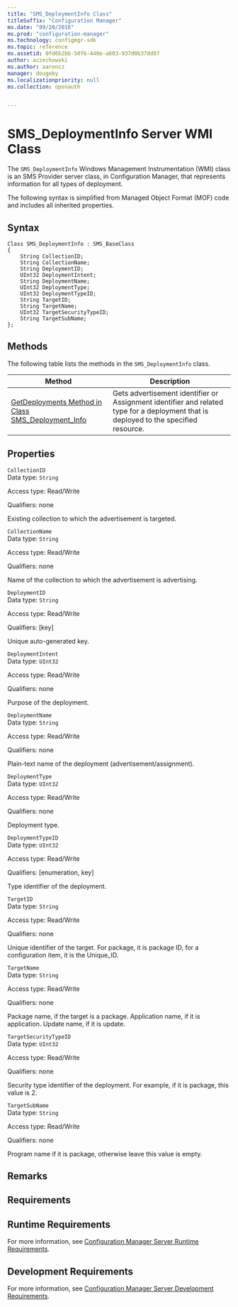 ```yaml
---
title: "SMS_DeploymentInfo Class"
titleSuffix: "Configuration Manager"
ms.date: "09/20/2016"
ms.prod: "configuration-manager"
ms.technology: configmgr-sdk
ms.topic: reference
ms.assetid: 0fd6b2bb-50f6-440e-a603-937d0b37dd97
author: aczechowski
ms.author: aaroncz
manager: dougeby
ms.localizationpriority: null
ms.collection: openauth


---
```

# SMS_DeploymentInfo Server WMI Class
The `SMS_DeploymentInfo` Windows Management Instrumentation (WMI) class is an SMS Provider server class, in Configuration Manager, that represents information for all types of deployment.  

 The following syntax is simplified from Managed Object Format (MOF) code and includes all inherited properties.  

## Syntax  

```  
Class SMS_DeploymentInfo : SMS_BaseClass  
{  
    String CollectionID;  
    String CollectionName;  
    String DeploymentID;  
    UInt32 DeploymentIntent;   
    String DeploymentName;  
    UInt32 DeploymentType;  
    UInt32 DeploymentTypeID;  
    String TargetID;  
    String TargetName;  
    UInt32 TargetSecurityTypeID;  
    String TargetSubName;  
};  
```  

## Methods  
 The following table lists the methods in the `SMS_DeploymentInfo` class.  

|Method|Description|  
|------------|-----------------|  
|[GetDeployments Method in Class SMS_Deployment_Info](../../../develop/reference/apps/getdeployments-method-in-class-sms_deployment_info.md)|Gets advertisement identifier or Assignment identifier and related type for a deployment that is deployed to the specified resource.|  

## Properties  
 `CollectionID`  
 Data type: `String`  

 Access type: Read/Write  

 Qualifiers: none  

 Existing collection to which the advertisement is targeted.  

 `CollectionName`  
 Data type: `String`  

 Access type: Read/Write  

 Qualifiers: none  

 Name of the collection to which the advertisement is advertising.  

 `DeploymentID`  
 Data type: `String`  

 Access type: Read/Write  

 Qualifiers: [key]  

 Unique auto-generated key.  

 `DeploymentIntent`  
 Data type: `UInt32`  

 Access type: Read/Write  

 Qualifiers: none  

 Purpose of the deployment.  

 `DeploymentName`  
 Data type: `String`  

 Access type: Read/Write  

 Qualifiers: none  

 Plain-text name of the deployment (advertisement/assignment).  

 `DeploymentType`  
 Data type: `UInt32`  

 Access type: Read/Write  

 Qualifiers: none  

 Deployment type.  

 `DeploymentTypeID`  
 Data type: `UInt32`  

 Access type: Read/Write  

 Qualifiers: [enumeration, key]  

 Type identifier of the deployment.  

 `TargetID`  
 Data type: `String`  

 Access type: Read/Write  

 Qualifiers: none  

 Unique identifier of the target. For package, it is package ID, for a configuration item, it is the Unique_ID.  

 `TargetName`  
 Data type: `String`  

 Access type: Read/Write  

 Qualifiers: none  

 Package name, if the target is a package. Application name, if it is application. Update name, if it is update.  

 `TargetSecurityTypeID`  
 Data type: `UInt32`  

 Access type: Read/Write  

 Qualifiers: none  

 Security type identifier of the deployment.  For example, if it is package, this value is 2.  

 `TargetSubName`  
 Data type: `String`  

 Access type: Read/Write  

 Qualifiers: none  

 Program name if it is package, otherwise leave this value is empty.  

## Remarks  

## Requirements  

## Runtime Requirements  
 For more information, see [Configuration Manager Server Runtime Requirements](../../../develop/core/reqs/server-runtime-requirements.md).  

## Development Requirements  
 For more information, see [Configuration Manager Server Development Requirements](../../../develop/core/reqs/server-development-requirements.md).
